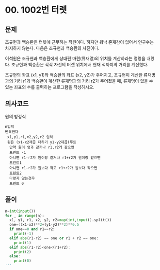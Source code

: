 # 00. 1002번 터렛
## 문제
조규현과 백승환은 터렛에 근무하는 직원이다. 하지만 워낙 존재감이 없어서 인구수는 차지하지 않는다. 다음은 조규현과 백승환의 사진이다.



이석원은 조규현과 백승환에게 상대편 마린(류재명)의 위치를 계산하라는 명령을 내렸다. 조규현과 백승환은 각각 자신의 터렛 위치에서 현재 적까지의 거리를 계산했다.

조규현의 좌표 (x1, y1)와 백승환의 좌표 (x2, y2)가 주어지고, 조규현이 계산한 류재명과의 거리 r1과 백승환이 계산한 류재명과의 거리 r2가 주어졌을 때, 류재명이 있을 수 있는 좌표의 수를 출력하는 프로그램을 작성하시오.
## 의사코드
원의 방정식
```
n입력
반복한다
 x1,y1,r1,x2,y2,r2 입력
 원은 (x1-x2제곱 더하기 y1-y2제곱)루트
  만약 원이 영과 같거나 r1,r2가 같으면 
  프린트 -1
  아니면 r1-r2가 원이랑 같거나 r1+r2가 원이랑 같으면
  프린트1
  아니면 r1-r2가 원보다 작고 r1+r2가 원보다 작으면
  프린트2
  다맞지 않는경우
  프린트 0
```

## 풀이
```python
n=int(input())
for _ in range(n):
  x1, y1, r1, x2, y2, r2=map(int,input().split())
  one=((x1-x2)**2+(y1-y2)**2)**0.5
  if one==0 and r1==r2:
    print(-1)
  elif abs(r1-r2) == one or r1 + r2 == one:
    print(1)
  elif abs(r1-r2)<one<(r1+r2):
    print(2)
  else:
    print(0)
'''

